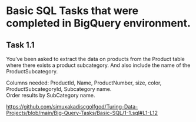 # Basic SQL Tasks that were completed in BigQuery environment.  
## Task 1.1
You’ve been asked to extract the data on products from the Product table where there exists a product subcategory. And also include the name of the ProductSubcategory.  

Columns needed: ProductId, Name, ProductNumber, size, color, ProductSubcategoryId, Subcategory name.  
Order results by SubCategory name.  

https://github.com/simuxakadiscgolfgod/Turing-Data-Projects/blob/main/Big-Query-Tasks/Basic-SQL/1-1.sql#L1-L12
